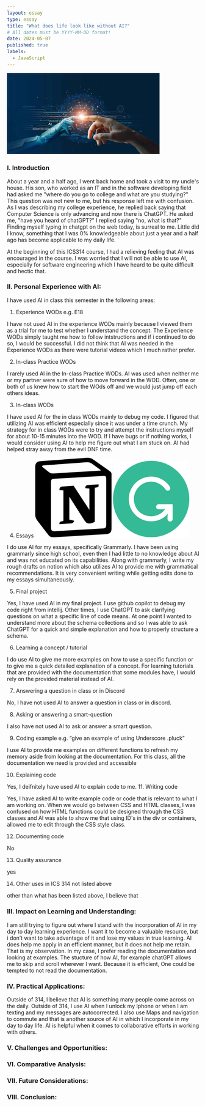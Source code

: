 ```yaml
---
layout: essay
type: essay
title: "What does life look like without AI?"
# All dates must be YYYY-MM-DD format!
date: 2024-05-07
published: true
labels:
  - JavaScript
---
```

<img width="400px" class="rounded float-start pe-4" src="../img/AI.jpeg">

### I. Introduction
About a year and a half ago, I went back home and took a visit to my uncle's house. His son, who worked as an IT and in the software developing field had asked me "where do you go to college and what are you studying?" This question was not new to me, but his response left me with confusion. As I was describing my college experience, he replied back saying that Computer Science is only advancing and now there is ChatGPT. He asked me, "have you heard of chatGPT?" I replied saying "no, what is that?" Finding myself typing in chatgpt on the web today, is surreal to me. Little did I know, something that I was 0% knowledgeable about just a year and a half ago has become applicable to my daily life. `

At the beginning of this ICS314 course, I had a relieving feeling that AI was encouraged in the course. I was worried that I will not be able to use AI, especially for software engineering which I have heard to be quite difficult and hectic that.


### II. Personal Experience with AI:
I have used AI in class this semester in the following areas:

  1. Experience WODs e.g. E18

I have not used AI in the experience WODs mainly because I viewed them as a trial for me to test whether I understand the concept. The Experience WODs simply taught me how to follow intstructions and if i continued to do so, I would be successful. I did not think that AI was needed in the Experience WODs as there were tutorial videos which I much rather prefer.

  2. In-class Practice WODs

I rarely used AI in the In-class Practice WODs. AI was used when neither me or my partner were sure of how to move forward in the WOD. Often, one or both of us knew how to start the WOds off and we would just jump off each others ideas.

  3. In-class WODs

I have used AI for the in class WODs mainly to debug my code. I figured that utilizing AI was efficient especially since it was under a time crunch. My strategy for in class WODs were to try and attempt the instructions myself for about 10-15 minutes into the WOD. If I have bugs or if nothing works, I would consider using AI to help me figure out what I am stuck on. AI had helped stray away from the evil DNF time.

  4. Essays <img width="200px" class="rounded float-start pe-4" src="../img/notion.png"> <img width="200px" class="rounded float-start pe-4" src="../img/grammarly1.png">

I do use AI for my essays, specifically Grammarly. I have been using grammarly since high school, even then I had little to no knowledge about AI and was not educated on its capabilities. Along with grammarly, I write my rough drafts on notion which also utilizes AI to provide me with grammatical recommendations. It is very convenient writing while getting edits done to my essays simultaneously.

  5. Final project

Yes, I have used AI in my final project. I use github copilot to debug my code right from intellij. Other times, I use ChatGPT to ask clarifying questions on what a specific line of code means. At one point I wanted to understand more about the schema collections and so I was able to ask ChatGPT for a quick and simple explanation and how to properly structure a schema.

  6. Learning a concept / tutorial

I do use AI to give me more examples on how to use a specific function or to give me a quick detailed explanation of a concept. For learning tutorials that are provided with the documentation that some modules have, I would rely on the provided material instead of AI.

  7. Answering a question in class or in Discord

No, I have not used AI to answer a question in class or in discord.

  8. Asking or answering a smart-question

I also have not used AI to ask or answer a smart question.

  9. Coding example e.g. “give an example of using Underscore .pluck”

I use AI to provide me examples on different functions to refresh my memory aside from looking at the documentation. For this class, all the documentation we need is provided and accessible 

  10. Explaining code

Yes, I deifnitely have used AI to explain code to me. 
  11. Writing code

Yes, I have asked AI to write example code or code that is relevant to what I am working on. When we would go between CSS and HTML classes, I was confused on how HTML functions could be designed through the CSS classes and AI was able to show me that using ID's in the div or containers, allowed me to edit through the CSS style class.

  12. Documenting code

No

  13. Quality assurance

yes

  14. Other uses in ICS 314 not listed above

other than what has been listed above, I believe that 


### III. Impact on Learning and Understanding:
I am still trying to figure out where I stand with the incorporation of AI in my day to day learning experience. I want it to become a valuable resource, but i don’t want to take advantage of it and lose my values in true learning. AI does help me apply in an efficient manner, but it does not help me retain. That is my observation. In my case, I prefer reading the documentation and looking at examples. The stucture of how AI, for example chatGPT allows me to skip and scroll wherever I want. Because it is efficient, One could be tempted to not read the documentation. 

### IV. Practical Applications:
Outside of 314, I believe that AI is something many people come across on the daily. Outside of 314, I use AI when I unlock my Iphone or when I am texting and my messages are autocorrected. I also use Maps and navigation to commute and that is another source of AI in which I incorporate in my day to day life. AI is helpful when it comes to collaborative efforts in working with others. 

### V. Challenges and Opportunities:


### VI. Comparative Analysis:


### VII. Future Considerations:


### VIII. Conclusion:
